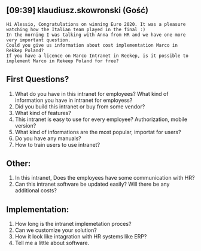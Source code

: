  ## [09:39] klaudiusz.skowronski (Gość)
    Hi Alessio, Congratulations on winning Euro 2020. It was a pleasure watching how the Italian team played in the final :)
    In the morning I was talking with Anna from HR and we have one more very important question.
    Could you give us information about cost implementation Marco in Rekkep Poland?  
    If you have a licence on Marco Intranet in Reekep, is it possible to implement Marco in Rekeep Poland for free?



## First Questions?
1. What do you have in this intranet for employees? What kind of information you have in intranet for employess?
2. Did you build this intranet or buy from some vendor? 
3. What kind of features? 
4. This intranet is easy to use for every employee? Authorization, mobile version?
5. What kind of informations are the most popular, importat for users?
6. Do you have any manuals? 
7. How to train users to use intranet?  

## Other:
1. In this intranet, Does the employees have some communication with HR?
2. Can this intranet software be updated easily? Will there be any additional costs?

## Implementation:
1. How long is the intranet implemetation proces? 
2. Can we customize your solution?
3. How it look like intagration with HR systems like ERP?
4. Tell me a little about software. 
